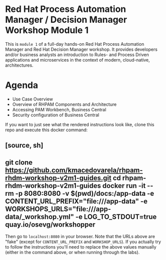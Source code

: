 Red Hat Process Automation Manager / Decision Manager Workshop Module 1
===
This is `module 1` of a full-day hands-on Red Hat Process Automation Manager and Red Hat Decision Manager workshop. It provides developers and/or business analysts an introduction to Rules- and Process Driven applications and microservices in the context of modern, cloud-native, architectures.

Agenda
===
* Use Case Overview
* Overview of RHPAM Components and Architecture
* Accessing PAM Workbench, Business Central
* Security configuration of Business Central

If you want to just see what the rendered instructions look like, clone this repo and execute this docker command:

[source, sh]
----
git clone https://github.com/kmacedovarela/rhpam-rhdm-workshop-v2m1-guides.git
cd rhpam-rhdm-workshop-v2m1-guides
docker run -it --rm -p 8080:8080 -v $(pwd)/docs:/app-data -e CONTENT_URL_PREFIX="file:///app-data" -e WORKSHOPS_URLS="file:///app-data/_workshop.yml" -e LOG_TO_STDOUT=true quay.io/osevg/workshopper
----

Then go to `localhost:8080` in your browser. Note that the URLs above are "fake" (except for `CONTENT_URL_PREFIX` and `WORKSHOP_URLS`). If you actually try to follow the instructions you'll need to replace the above values manually (either in the command above, or when running through the labs).

